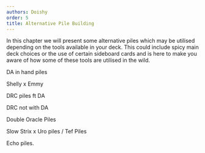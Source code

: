 ```yaml
---
authors: Doishy
order: 5
title: Alternative Pile Building
---
```


In this chapter we will present some alternative piles which may
be utilised depending on the tools available in your deck. This
could include spicy main deck choices or the use of certain 
sideboard cards and is here to make you aware of how some of these
tools are utilised in the wild. 

DA in hand piles

Shelly x Emmy

DRC piles ft DA

DRC not with DA

Double Oracle Piles

Slow Strix x Uro piles / Tef Piles

Echo piles.

